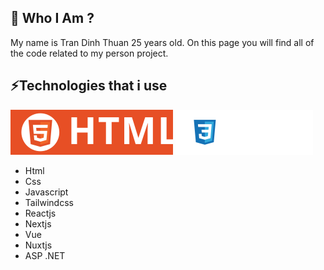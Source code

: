 ## 🤔 Who I Am ?
My name is Tran Dinh Thuan 25 years old. On this page you will find all of the code related to my person project.

## ⚡Technologies that i use
![HTML5](./assets/html.svg) ![CSS3](./assets/css.svg)
  + Html
  + Css
  + Javascript
  + Tailwindcss
  + Reactjs
  + Nextjs
  + Vue
  + Nuxtjs
  + ASP .NET

<!--
**tdthuan0112/tdthuan0112** is a ✨ _special_ ✨ repository because its `README.md` (this file) appears on your GitHub profile.

Here are some ideas to get you started:

- 🔭 I’m currently working on ...
- 🌱 I’m currently learning ...
- 👯 I’m looking to collaborate on ...
- 🤔 I’m looking for help with ...
- 💬 Ask me about ...
- 📫 How to reach me: ...
- 😄 Pronouns: ...
- ⚡ Fun fact: ...
-->
